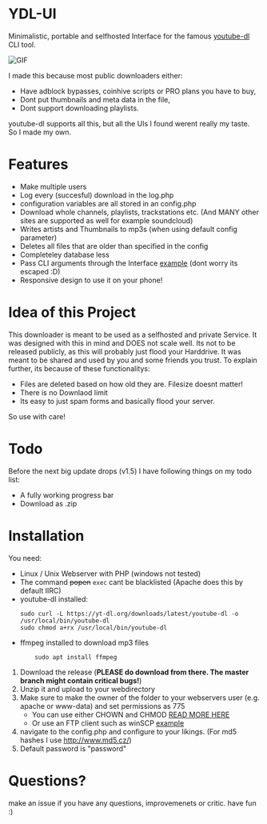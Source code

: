# YDL-UI

Minimalistic, portable and selfhosted Interface for the famous [youtube-dl](https://rg3.github.io/youtube-dl/) CLI tool.

![GIF](https://i.imgur.com/f3uKMON.gif)

I made this because most public downloaders either:
- Have adblock bypasses, coinhive scripts or PRO plans you have to buy,
- Dont put thumbnails and meta data in the file, 
- Dont support downloading playlists.

youtube-dl supports all this, but all the UIs I found werent really my taste. So I made my own.

# Features
- Make multiple users
- Log every (succesful) download in the log.php
- configuration variables are all stored in an config.php
- Download whole channels, playlists, trackstations etc. (And MANY other sites are supported as well for example soundcloud)
- Writes artists and Thumbnails to mp3s (when using default config parameter)
- Deletes all files that are older than specified in the config
- Completeley database less
- Pass CLI arguments through the Interface [example](https://i.imgur.com/Ax1xTNl.png) (dont worry its escaped :D)
- Responsive design to use it on your phone!

# Idea of this Project

This downloader is meant to be used as a selfhosted and private Service. It was designed with this in mind and DOES not scale well. 
Its not to be released publicly, as this will probably just flood your Harddrive. It was meant to be shared and used by you and some friends you trust. To explain further, its because of these functionalitys:

- Files are deleted based on how old they are. Filesize doesnt matter!
- There is no Downlaod limit
- Its easy to just spam forms and basically flood your server.

So use with care!

# Todo

Before the next big update drops (v1.5) I have following things on my todo list:
- A fully working progress bar
- Download as .zip

# Installation

You need:
- Linux / Unix Webserver with PHP (windows not tested)
- The command ~~popen~~ ``` exec ``` cant be blacklisted (Apache does this by default IIRC)
- youtube-dl installed:
    ```
    sudo curl -L https://yt-dl.org/downloads/latest/youtube-dl -o /usr/local/bin/youtube-dl
    sudo chmod a+rx /usr/local/bin/youtube-dl
    ```
- ffmpeg installed to download mp3 files 
    ``` 
        sudo apt install ffmpeg
    ```

1. Download the release (**PLEASE do download from there. The master branch might contain critical bugs!**)
2. Unzip it and upload to your webdirectory
3. Make sure to make the owner of the folder to your webservers user (e.g. apache or www-data) and set permissions as 775
    - You can use either CHOWN and CHMOD [READ MORE HERE](https://www.cyberciti.biz/faq/how-to-use-chmod-and-chown-command/)
    - Or use an FTP client such as winSCP [example](https://i.imgur.com/lbyK2Gy.png)
4. navigate to the config.php and configure to your likings. (For md5 hashes I use http://www.md5.cz/)
5. Default password is "password"

# Questions?

make an issue if you have any questions, improvemenets or critic. 
have fun :)
    
